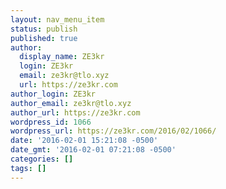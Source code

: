 ```yaml
---
layout: nav_menu_item
status: publish
published: true
author:
  display_name: ZE3kr
  login: ZE3kr
  email: ze3kr@tlo.xyz
  url: https://ze3kr.com
author_login: ZE3kr
author_email: ze3kr@tlo.xyz
author_url: https://ze3kr.com
wordpress_id: 1066
wordpress_url: https://ze3kr.com/2016/02/1066/
date: '2016-02-01 15:21:08 -0500'
date_gmt: '2016-02-01 07:21:08 -0500'
categories: []
tags: []
---
```


